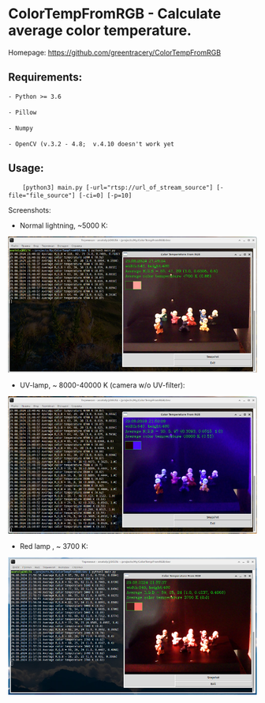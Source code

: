 # ColorTempFromRGB - Calculate average color temperature.

Homepage: https://github.com/greentracery/ColorTempFromRGB
    
## Requirements:
    
    - Python >= 3.6

    - Pillow
    
    - Numpy
    
    - OpenCV (v.3.2 - 4.8;  v.4.10 doesn't work yet

## Usage:
    
```shell
    [python3] main.py [-url="rtsp://url_of_stream_source"] [-file="file_source"] [-ci=0] [-p=10]
```

Screenshots:

- Normal lightning, ~5000 К:

![Normal lightning, ~5000 К](img/normal_lightning.jpg)

- UV-lamp, ~ 8000-40000 K (camera w/o UV-filter):

![UV-lamp, ~ 8000-40000 K (camera w/o UV-filter)](img/uv_lightning.jpg)

- Red lamp , ~ 3700 K:

![Red lamp, ~ 3700 K](img/red_lamp.jpg)
